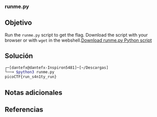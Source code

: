 ### runme.py

## Objetivo
Run the `runme.py` script to get the flag. Download the script with your browser or with `wget` in the webshell.[Download runme.py Python script](https://artifacts.picoctf.net/c/86/runme.py)
## Solución
```bash
┌─[dantefx@dantefx-Inspiron5481]─[~/Descargas]
└──╼ $python3 runme.py 
picoCTF{run_s4n1ty_run}
```


## Notas adicionales

## Referencias
